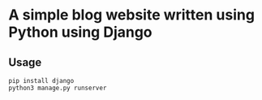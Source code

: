 # A simple blog website written using Python using Django
## Usage
	pip install django
	python3 manage.py runserver